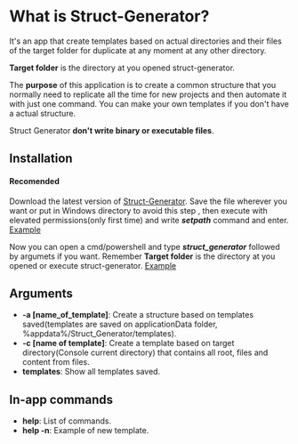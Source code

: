 # What is Struct-Generator?

It's an app that create templates based on actual directories and their files of the target folder for duplicate at any moment at any other directory.

**Target folder** is the directory at you opened struct-generator.

The **purpose** of this application is to create a common structure that you normally need to replicate all the time for new projects and then automate it with just one command.
You can make your own templates if you don't have a actual structure.

Struct Generator **don't write binary or executable files**.

## Installation

#### Recomended

Download the latest version of [Struct-Generator](https://github.com/iperfectfurius/Struct-Generator/releases).
Save the file wherever you want or put in Windows directory to avoid this step , then execute with elevated permissions(only first time) and write ***setpath*** command and enter. [Example](https://i.ibb.co/1LSMFgR/ezgif-com-gif-maker-1.gif)

Now you can open a cmd/powershell and type ***struct_generator*** followed by argumets if you want. Remember **Target folder** is the directory at you opened or execute struct-generator. [Example](https://i.ibb.co/TB94Cvp/ezgif-com-gif-maker-2.gif)



## Arguments

* **-a [name_of_template]**: Create a structure based on templates saved(templates are saved on applicationData folder, %appdata%/Struct_Generator/templates).
* **-c [name of template]**: Create a template based on target directory(Console current directory) that contains all root, files and content from files.
* **templates**: Show all templates saved.

## In-app commands

* **help**: List of commands.
* **help -n**: Example of new template.
